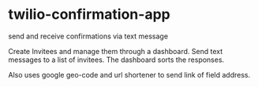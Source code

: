 # twilio-confirmation-app
send and receive confirmations via text message

Create Invitees and manage them through a dashboard. Send text messages to a list of invitees. The dashboard sorts the responses.

Also uses google geo-code and url shortener to send link of field address. 


